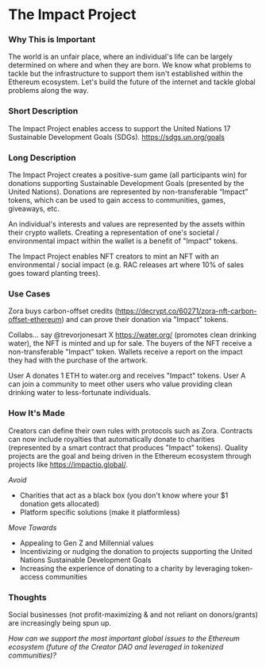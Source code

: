 # The Impact Project 

### Why This is Important

The world is an unfair place, where an individual's life can be largely determined on where and when they are born. We know what problems to tackle but the infrastructure to support them isn't established within the Ethereum ecosystem. Let's build the future of the internet and tackle global problems along the way. 

### Short Description

The Impact Project enables access to support the United Nations 17 Sustainable Development Goals (SDGs). https://sdgs.un.org/goals

### Long  Description

The Impact Project creates a positive-sum game (all participants win) for donations supporting Sustainable Development Goals (presented by the United Nations). Donations are represented by non-transferable “Impact” tokens, which can be used to gain access to communities, games, giveaways, etc.

An individual's interests and values are represented by the assets within their crypto wallets. Creating a representation of one's societal / environmental impact within the wallet is a benefit of "Impact" tokens.

The Impact Project enables NFT creators to mint an NFT with an environmental / social impact (e.g. RAC releases art where 10% of sales goes toward planting trees).

### Use Cases 

Zora buys carbon-offset credits (https://decrypt.co/60271/zora-nft-carbon-offset-ethereum) and can prove their donation via "Impact" tokens. 

Collabs... say @trevorjonesart X https://water.org/ (promotes clean drinking water), the NFT is minted and up for sale. The buyers of the NFT receive a non-transferable "Impact" token. Wallets receive a report on the impact they had with the purchase of the artwork. 

User A donates 1 ETH to water.org and receives "Impact" tokens. User A can join a community to meet other users who value providing clean drinking water to less-fortunate individuals. 

### How It's Made

Creators can define their own rules with protocols such as Zora. Contracts can now include royalties that automatically donate to charities (represented by a smart contract that produces "Impact" tokens). Quality projects are the goal and being driven in the Ethereum ecosystem through projects like https://impactio.global/. 

*Avoid*
  - Charities that act as a black box (you don't know where your $1 donation gets allocated)
  - Platform specific solutions (make it platformless)

*Move Towards* 
  - Appealing to Gen Z and Millennial values
  - Incentivizing or nudging the donation to projects supporting the United Nations Sustainable Development Goals
  - Increasing the experience of donating to a charity by leveraging token-access communities 

### Thoughts

Social businesses (not profit-maximizing & and not reliant on donors/grants) are increasingly being spun up. 

*How can we support the most important global issues to the Ethereum ecosystem (future of the Creator DAO and leveraged in tokenized communities)?*
